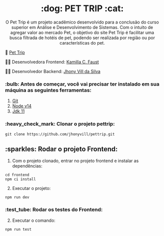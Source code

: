 <h1 align="center">:dog: PET TRIP :cat: </h1>

<p align="center">O Pet Trip é um projeto acadêmico desenvolvido para a conclusão do curso superior em Análise e Desenvolvimento de Sistemas.
Com o intuito de agregar valor ao mercado Pet, o objetivo do site Pet Trip é facilitar uma busca filtrada de hotéis de pet, podendo ser realizada por região ou por características do pet.</p>

:rocket: [Pet Trip](https://pettrip-tcs.netlify.app/)

:technologist: Desenvolvedora Frontend: [Kamilla C. Faust](https://github.com/kamillafaust)

:man_technologist: Desenvolvedor Backend: [Jhony Vill da Silva](https://github.com/jhonyvill)



<h3> :bulb: Antes de começar, você vai precisar ter instalado em sua máquina as seguintes ferramentas: </h3>

  1. [Git](https://git-scm.com/downloads)
  2. [Node v14](https://www.npmjs.com/package/node/v/14.19.3)
  3. [Jdk 11](https://www.oracle.com/br/java/technologies/javase/jdk11-archive-downloads.html)
  
<h3> :heavy_check_mark: Clonar o projeto pettrip:</h3>

    git clone https://github.com/jhonyvill/pettrip.git

<h2> :sparkles: Rodar o projeto Frontend:</h2>

  1. Com o projeto clonado, entrar no projeto frontend e instalar as dependências:
  
   ```
   cd frontend
   npm ci install
   ```
   
  2. Executar o projeto:
    
   ```
   npm run dev
   ```
<h3> :test_tube:  Rodar os testes do Frontend:</h3>

  2. Executar o comando:
    
   ```
   npm run test
   ```

